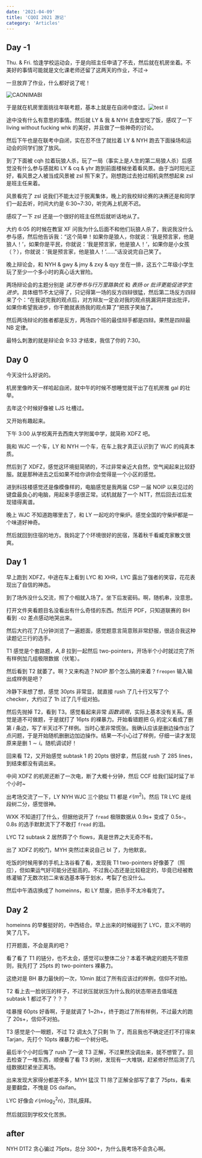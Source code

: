 ```yaml
---
date: '2021-04-09'
title: 'CQOI 2021 游记'
category: 'Articles'
---
```


## Day -1

Thu. & Fri. 恰逢学校运动会，于是向班主任申请了不去，然后就在机房坐着。不美好的事情可能就是文化课老师还留了这两天的作业，不过->

一旦放弃了作业，什么都好说了呢！

![CAONIMABI](https://i.loli.net/2021/04/10/hEX6vgW7k4AQDeH.jpg)
<!-- <img src="https://i.loli.net/2021/04/10/hEX6vgW7k4AQDeH.jpg" className="image"></img> -->

于是就在机房里面挑往年联考题，基本上就是在自闭中度过。![test il](https://gcore.jsdelivr.net/gh/walinejs/emojis@1.1.0/qq/qq_2.gif)

途中没有什么有意思的事情。然后就 LY & 我 & NYH 去食堂吃了饭，感叹了一下 living without fucking whk 的美好，并且做了一些神奇的讨论。

然后下午也是在联考中自闭，实在忍不住了就拉着 LY & NYH 跑去下面操场和运动会的同学们放了放风。

到了下面被 cqh 拉着玩狼人杀，玩了一局（事实上是人生的第二局狼人杀）后感觉没有什么参与感就和 LY & cq & yhr 跑到前面楼梯坐着看风景。由于当时阳光正好，看风景之人被当成风景被 zsl 照下来了。刚想跑过去抢过相机突然想起来 zsl 是班主任来着。

风景看完了 zsl 说我们不能太过于脱离集体，晚上的我校辩论赛的决赛还是和同学们一起去听，时间大约是 6:30~7:30，听完再上机房不迟。

感叹了一下 zsl 还是一个很好的班主任然后就听话地从了。

大约 6:05 的时候在教室 XF 问我为什么后面不和他们玩狼人杀了，我说我没什么参与感，然后他告诉我：“这个简单！如果你是狼人，你就说：‘我是预言家，他是狼人！’，如果你是平民，你就说：‘我是预言家，他是狼人！’，如果你是小女孩（？），你就说：‘我是预言家，他是狼人！’……”话没说完自己笑了。

晚上辩论会，和 NYH & gwy & jmy & zxy & qyy 坐在一排，这五个二年级小学生玩了至少一个多小时的真心话大冒险。

两场辩论会的主题分别是 *读万卷书与行万里路孰优* 和 *表扬 or 批评更能促进学生进步*。具体细节不太记得了，只记得第一场的反方四辩很猛，然后第二场反方四辩来了个：“在我说完我的观点后，对方辩友一定会对我的观点挑漏洞并提出批评，如果你希望我进步，你干脆就表扬我的观点算了”把孩子笑抽了。

然后两场辩论的胜者都是反方，两场四个班的最佳辩手都是四辩。果然是四辩最 NB 定律。

最特么刺激的就是辩论会 9:33 才结束，我信了你的 7:30。

## Day 0

今天没什么好说的。

机房里像昨天一样哈起自闭，就中午的时候不想睡觉就干出了在机房推 gal 的壮举。

去年这个时候好像被 LJS 吐槽过。

又开始有趣起来。

下午 3:00 从学校离开去西南大学附属中学，就简称 XDFZ 吧。

我和 WJC 一个车，LY 和 NYH 一个车，在车上我才真正认识到了 WJC 的纯真本质。

然后到了 XDFZ，感觉这环境挺简陋的，不过非常亲近大自然，空气闻起来比较舒服。就是那种进去之后如果不给你讲你会觉得是一个小区的感觉。

进到科技楼感觉还是像模像样的，电脑感觉是我两届 CSP 一届 NOIP 以来见过的键盘最良心的电脑，用起来手感很正常。试机就敲了一个 NTT，然后回去过后发现错得离谱。

晚上 WJC 不知道跑哪里去了，和 LY 一起吃的守柴炉。感觉全国的守柴炉都是一个味道好神奇。

然后就回到住宿的地方。我妈定了个环境很好的民宿，荡着秋千看臧克家散文很爽。

## Day 1

早上跑到 XDFZ，中途在车上看到 LYC 和 XHR，LYC 露出了强者的笑容，花花表现出了自信的神态。

到了场外没什么交流，照了个相就入场了。坐下后发密码。啊，随机串，没意思。

打开文件夹看题目名没看出有什么奇怪的东西。然后开 PDF，只知道联赛的 BH 看到 `-O2` 差点感动地哭出来。

然后大约花了几分钟浏览了一遍题面，感觉题意言简意赅非常舒服，很适合我这种读题记三行的选手。

T1 感觉是个套路题，$A,B$ 拉到一起然后 two-pointers，开场半个小时就过完了所有样例加几组极限数据（伏笔）。

然后看到 T2 就萎了。啊？又来构造？NOIP 那个怎么搞的来着？`freopen` 输入输出成样例是吧？

冷静下来想了想，感觉 30pts 非常显，就直接 rush 了几十行又写了个 checker，大约过了 1h 过了几千组对拍。

然后先抛掉 T2，看到 T3。感觉看起来非常 *函数调用*，实际上基本没有关系。感觉是道不可做题，于是就打了 16pts 的裸暴力。开始看错题把 $G_{i}$ 的定义看成了删第 $i$ 条边，写了半天过不了样例。当时心里非常慌张。我确认应该是删边操作出了点问题，于是开始随机删删边加边操作。结果一不小心过了样例，仔细一读才发现原来是删 $1\sim i$。随机调试好！

回来看 T2，又开始感觉 subtask 1 的 20pts 很好拿，然后就 rush 了 285 lines，到结束都没有调出来。

中间 XDFZ 的机房还断了一次电，断了大概十分钟，然后 CCF 给我们延时延了半个小时~

出考场交流了一下，LY NYH WJC 三个貌似 T1 都是 $\mathcal{O}(m^{2})$。然后 TR LYC 是线段树二分，感觉很神。

WXK 不知道打了什么，但据他说开了 `fread` 极限数据从 0.9s+ 变成了 0.5s-。0.8s 的选手默默流下了不敢打 `fread` 的泪。

LYC T2 subtask 2 居然莽了个 flows，真是世界之大无奇不有。

出了 XDFZ 的校门，MYH 突然过来说自己 bl 了，为他默哀。

吃饭的时候用爹的手机上洛谷看了看，发现我 T1 two-pointers 好像萎了（照应），但如果运气好可能分还挺高的。不过我心态还是比较稳定的，毕竟已经被教练灌输了无数次初二来省选基本等于划水，考裂了也没什么。

然后中午酒店换成了 homeinns，和 LY 颓废，把杀手不太冷看完了。

## Day 2

homeinns 的早餐挺好的，中西结合。早上出来的时候碰到了 LYC，意义不明的笑了几下。

打开题面，不会是真的吧？

看了看了 T1 的链分，也不太会，感觉可以整体二分？本着不确定的题先不管原则，我先打了 25pts 的 two-pointers 裸暴力。

这绝对是 BH 暴力最快的一次，10min 就过了所有应该过的样例，信仰不对拍。

T2 看上去一脸状压的样子，不过状压就状压为什么我的状态带进去值域连 subtask 1 都过不了？？？

哇暴搜 60pts 好香啊，于是就调了 1~2h+，终于跑过了所有样例，不过最大的跑了 20s+，信仰不对拍。

T3 感觉是个一眼题，不过 T2 调太久了只剩 1h 了，而且我也不确定还打不打得来 Tarjan，先打个 10pts 裸暴力和一个树分吧。

最后半个小时后悔了 rush 了一波 T3 正解，不过果然没调出来，就不想管了。回去检查了一堆东西，顺便看了看 T3 的树，发现有一大堆锅，赶紧修好然后测了几组数据赶紧坐正离场。

出来发现大家得分都差不多，MYH 猛汉 T1 除了正解全部写了拿了 75pts，看来是要翻盘，不愧是 DS daifan。

LYC 好像会 $\mathcal{O}(m\log^{2}_{2}n)$，顶礼膜拜。

然后就回到学校文化苦旅。

## after

NYH D1T2 贪心骗过 75pts，总分 300+，为什么我考场不会贪心啊。